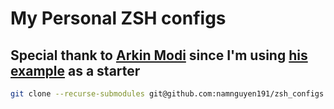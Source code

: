 # My Personal ZSH configs

## Special thank to [Arkin Modi](https://github.com/arkinmodi) since I'm using [his example](https://github.com/arkinmodi/dotfiles) as a starter

```sh
git clone --recurse-submodules git@github.com:namnguyen191/zsh_configs.git; cd zsh_configs; source .zshrc
```
